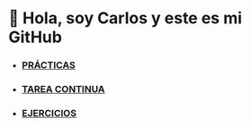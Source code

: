 #  👋 Hola, soy Carlos y este es mi GitHub

- ### [PRÁCTICAS](https://github.com/MallenDAW/DWECMallen/tree/main/00_PRACTICAS)
- ### [TAREA CONTINUA](https://github.com/MallenDAW/DWECMallen/branches)
- ### [EJERCICIOS](https://github.com/MallenDAW/DWECMallen/tree/main/00_EJERCICIOS)

<!---
MallenDAW/MallenDAW is a ✨ special ✨ repository because its `README.md` (this file) appears on your GitHub profile.
You can click the Preview link to take a look at your changes.
--->
